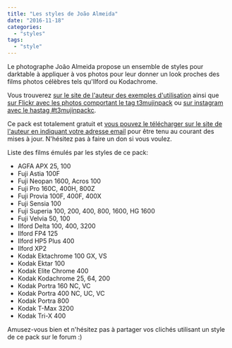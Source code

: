 ```yaml
---
title: "Les styles de João Almeida"
date: "2016-11-18"
categories: 
  - "styles"
tags: 
  - "style"
---
```


Le photographe João Almeida propose un ensemble de styles pour darktable à appliquer à vos photos pour leur donner un look proches des films photos célèbres tels qu'Ilford ou Kodachrome.

Vous trouverez [sur le site de l'auteur des exemples d'utilisation](http://www.joaoalmeidaphotography.com/en/t3mujinpack-film-darktable/) ainsi que [sur Flickr avec les photos comportant le tag t3mujinpack](https://www.flickr.com/photos/tags/t3mujinpack) ou [sur instagram avec le hastag #t3mujinpackc](https://www.instagram.com/explore/tags/t3mujinpack/).

Ce pack est totalement gratuit et [vous pouvez le télécharger sur le site de l'auteur en indiquant votre adresse email](http://eepurl.com/cdvLev) pour être tenu au courant des mises à jour. N'hésitez pas à faire un don si vous voulez.

Liste des films émulés par les styles de ce pack:

- AGFA APX 25, 100
- Fuji Astia 100F
- Fuji Neopan 1600, Acros 100
- Fuji Pro 160C, 400H, 800Z
- Fuji Provia 100F, 400F, 400X
- Fuji Sensia 100
- Fuji Superia 100, 200, 400, 800, 1600, HG 1600
- Fuji Velvia 50, 100
- Ilford Delta 100, 400, 3200
- Ilford FP4 125
- Ilford HP5 Plus 400
- Ilford XP2
- Kodak Ektachrome 100 GX, VS
- Kodak Ektar 100
- Kodak Elite Chrome 400
- Kodak Kodachrome 25, 64, 200
- Kodak Portra 160 NC, VC
- Kodak Portra 400 NC, UC, VC
- Kodak Portra 800
- Kodak T-Max 3200
- Kodak Tri-X 400

Amusez-vous bien et n'hésitez pas à partager vos clichés utilisant un style de ce pack sur le forum :)

